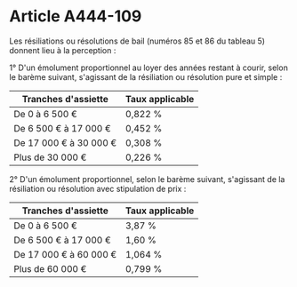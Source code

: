 # Article A444-109

Les résiliations ou résolutions de bail (numéros 85 et 86 du tableau 5) donnent lieu à la perception :

1° D'un émolument proportionnel au loyer des années restant à courir, selon le barème suivant, s'agissant de la résiliation ou résolution pure et simple :

| Tranches d'assiette |  Taux applicable |
| --- | --- |
|  De 0 à 6 500 € |  0,822 % |
|  De 6 500 € à 17 000 € |  0,452 % |
|  De 17 000 € à 30 000 € |  0,308 % |
|  Plus de 30 000 € |  0,226 % |

2° D'un émolument proportionnel, selon le barème suivant, s'agissant de la résiliation ou résolution avec stipulation de prix :

|  Tranches d'assiette |  Taux applicable |
| --- | --- |
|  De 0 à 6 500 € |  3,87 % |
|  De 6 500 € à 17 000 € |  1,60 % |
|  De 17 000 € à 60 000 € |  1,064 % |
|  Plus de 60 000 € |  0,799 % |
